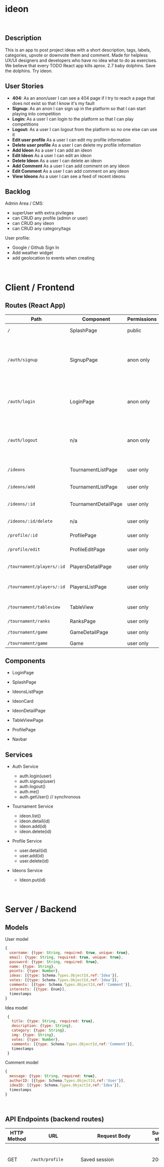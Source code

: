 # ideon

<br>

## Description

This is an app to post project ideas with a short description, tags, labels, categories, upvote or downvote them and comment. Made for helpless UX/UI designers and developers who have no idea what to do as exercises. We believe that every TODO React app kills aprox. 2.7 baby dolphins. Save the dolphins. Try ideon.

## User Stories

-  **404:** As an anon/user I can see a 404 page if I try to reach a page that does not exist so that I know it's my fault
-  **Signup:** As an anon I can sign up in the platform so that I can start playing into competition
-  **Login:** As a user I can login to the platform so that I can play competitions
-  **Logout:** As a user I can logout from the platform so no one else can use it
-  **Edit user profile** As a user I can edit my profile information
-  **Delete user profile** As a user I can delete my profile information
-  **Add Ideon** As a user I can add an ideon
-  **Edit Ideon** As a user I can edit an ideon
-  **Delete Ideon** As a user I can delete an ideon
-  **Add Comment** As a user I can add comment on any ideon
-  **Edit Comment** As a user I can add comment on any ideon
-  **View Ideons** As a user I can see a feed of recent ideons




## Backlog

Admin Area / CMS:
- superUser with extra pivileges
- can CRUD any profile (admin or user)
- can CRUD any ideon
- can CRUD any category/tags

User profile:
- Google / Github Sign In
- Add weather widget
- add geolocation to events when creating


<br>


# Client / Frontend

## Routes (React App)
| Path                      | Component            | Permissions | Behavior                                                     |
| ------------------------- | -------------------- | ----------- | ------------------------------------------------------------ |
| `/`                       | SplashPage           | public      | Home page                                        |
| `/auth/signup`            | SignupPage           | anon only   | Signup form, link to login, navigate to homepage after signup |
| `/auth/login`             | LoginPage            | anon only   | Login form, link to signup, navigate to homepage after login |
| `/auth/logout`            | n/a                  | anon only   | Navigate to homepage after logout, expire session            |
| `/ideons`            | TournamentListPage   | user only   | Shows all ideons in a list                              |
| `/ideons/add`        | TournamentListPage   | user only   | Edits a tournament                                           |
| `/ideons/:id`        | TournamentDetailPage | user only   | Details of a tournament to edit                              |
| `/ideons/:id/delete`         | n/a                   | user only   | Delete tournament                                            |
| `/profile/:id`     | ProfilePage      | user only   | User profile                              |
| `/profile/edit` | ProfileEditPage      | user only   | Edit profile info                               |
| `/tournament/players/:id` | PlayersDetailPage    | user only   | Edit player for tournament                                   |
| `/tournament/players/:id` | PlayersListPage      | user only   | Delete player from tournament                                |
| `/tournament/tableview`   | TableView            | user only   | Games view and brackets                                      |
| `/tournament/ranks`       | RanksPage            | user only   | Ranks list                                                   |
| `/tournament/game`        | GameDetailPage       | user only   | Game details                                                  |
| `/tournament/game`        | Game                 | user only   |                                                              |


## Components

- LoginPage

- SplashPage

- IdeonsListPage

- IdeonCard

- IdeonDetailPage

- TableViewPage

- ProfilePage

- Navbar


## Services

- Auth Service
  - auth.login(user)
  - auth.signup(user)
  - auth.logout()
  - auth.me()
  - auth.getUser() // synchronous
- Tournament Service
  - ideon.list()
  - ideon.detail(id)
  - ideon.add(id)
  - ideon.delete(id)
  
- Profile Service 

  - user.detail(id)
  - user.add(id)
  - user.delete(id)

- Ideons Service

  - Ideon.put(id)



<br>


# Server / Backend


## Models

User model

```javascript
{
  username: {type: String, required: true, unique: true},
  email: {type: String, required: true, unique: true},
  password: {type: String, required: true},
  name: {type: String},
  points: {type: Number},
  ideas: [{type: Schema.Types.ObjectId,ref:'Idea'}],
  votes: [{type: Schema.Types.ObjectId,ref:'Idea'}],
  comments: [{type: Schema.Types.ObjectId,ref:'Comment'}],
  interests: [{type: Enum}],
  timestamps
}
```

Idea model

```javascript
 {
   title: {type: String, required: true},
   description: {type: String},
   category: {type: String},
   img: {type: String},
   votes: {type: Number},
   comments: [{type: Schema.Types.ObjectId,ref:'Comment'}],
   timestamps
 }
```



Comment model

```javascript
{
  message: {type: String, required: true},
  authorID: [{type: Schema.Types.ObjectId,ref:'User'}],
  ideaID: [{type: Schema.Types.ObjectId,ref:'Idea'}],
  timestamps
}
```

<br>


## API Endpoints (backend routes)

| HTTP Method | URL                         | Request Body                 | Success status | Error Status | Description                                                  |
| ----------- | --------------------------- | ---------------------------- | -------------- | ------------ | ------------------------------------------------------------ |
| GET         | `/auth/profile    `           | Saved session                | 200            | 404          | Check if user is logged in and return profile page           |
| POST        | `/auth/signup`                | {name, email, password}      | 201            | 404          | Checks if fields not empty (422) and user not exists (409), then create user with encrypted password, and store user in session |
| POST        | `/auth/login`                 | {username, password}         | 200            | 401          | Checks if fields not empty (422), if user exists (404), and if password matches (404), then stores user in session |
| POST        | `/auth/logout`                | (empty)                      | 204            | 400          | Logs out the user                                            |
| GET         | `/ideons`                |                              |                | 400          | Show all tournaments                                         |
| GET         | `/ideons/:id`            | {id}                         |                |              | Show specific tournament                                     |
| POST        | `/ideons/add-ideons` | {}                           | 201            | 400          | Create and save a new tournament                             |
| PUT         | `/ideons/edit/:id`       | {name,img,players}           | 200            | 400          | edit tournament                                              |
| DELETE      | `/ideons/delete/:id`     | {id}                         | 201            | 400          | delete tournament                                            |
| GET         | `/user`                    |                              |                | 400          | show players                                                 |
| GET         | `/user/:id`                | {id}                         |                |              | show specific player                                         |
| POST        | `/user/add`         | {name,img,tournamentId}      | 200            | 404          | add player                                                   |
| PUT         | `/user/edit/:id`           | {name,img}                   | 201            | 400          | edit player                                                  |
| DELETE      | `/user/delete/:id`         | {id}                         | 200            | 400          | delete player                                                |
| GET         | `/games`                      | {}                           | 201            | 400          | show games                                                   |
| GET         | `/games/:id`                  | {id,tournamentId}            |                |              | show specific game                                           |
| POST        | `/games/add-game`             | {player1,player2,winner,img} |                |              | add game                                                     |
| POST        | `/games/add-all-games`        |                              |                |              | add all games from a tournament. Gets a list of players and populates them via algorithm. |
| PUT         | `/games/edit/:id`             | {winner,score}               |                |              | edit game                                                    |


<br>


## Links

### Trello/Kanban

[Link to your trello board](https://trello.com/b/PBqtkUFX/curasan) 
or picture of your physical board

### Git

The url to your repository and to your deployed project

[Client repository Link](https://github.com/screeeen/project-client)

[Server repository Link](https://github.com/screeeen/project-server)

[Deployed App Link](http://heroku.com)

### Slides

The url to your presentation slides

[Slides Link](http://slides.com)



# Auth backend server


💣💣💣💣 rename the file `.env.sample` to `.env` and spicify your database name; 💣💣💣💣

## Routes

| Method | Path | Description |
|--------|------|-------------|
| `get`  | `/auth/me` | check if i'm logged |
| `post` | `/auth/login` | login |
| `post` | `/auth/signup` | signup |
| `post` | `/auth/logut` | logout |
| `get`  | `/auth/private` | private route for test |

## Login & Signup

this is the following `body` for the `login` and `signup` request;

```json
{
  "username": "demo",
  "password": "demo"
}
```
